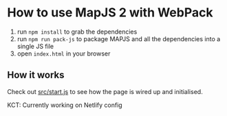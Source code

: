 # How to use MapJS 2 with WebPack

1. run `npm install` to grab the dependencies
2. run `npm run pack-js` to package MAPJS and all the dependencies into a single JS file
3. open `index.html` in your browser

## How it works

Check out [src/start.js](src/start.js) to see how the page is wired up and initialised.

KCT: Currently working on Netlify config
